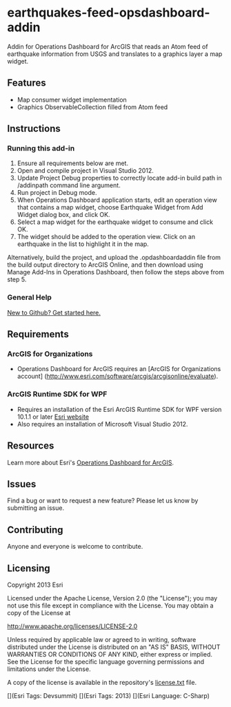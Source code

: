 earthquakes-feed-opsdashboard-addin
===================================

Addin for Operations Dashboard for ArcGIS that reads an Atom feed of earthquake information from USGS and translates to a graphics layer a map widget.

## Features

* Map consumer widget implementation
* Graphics ObservableCollection filled from Atom feed

## Instructions

### Running this add-in

1. Ensure all requirements below are met.
2. Open and compile project in Visual Studio 2012.
3. Update Project Debug properties to correctly locate add-in build path in /addinpath command line argument.
4. Run project in Debug mode.
5. When Operations Dashboard application starts, edit an operation view that contains a map widget, choose Earthquake Widget from Add Widget dialog box, and click OK. 
6. Select a map widget for the earthquake widget to consume and click OK.
7. The widget should be added to the operation view. Click on an earthquake in the list to highlight it in the map.

Alternatively, build the project, and upload the .opdashboardaddin file from the build output directory to ArcGIS Online, and then download using Manage Add-Ins in Operations Dashboard, then follow the steps above from step 5.

### General Help
[New to Github? Get started here.](http://htmlpreview.github.com/?https://github.com/Esri/esri.github.com/blob/master/help/esri-getting-to-know-github.html)

## Requirements

### ArcGIS for Organizations

* Operations Dashboard for ArcGIS requires an [ArcGIS for Organizations account] (http://www.esri.com/software/arcgis/arcgisonline/evaluate).

### ArcGIS Runtime SDK for WPF

* Requires an installation of the Esri ArcGIS Runtime SDK for WPF version 10.1.1 or later [Esri website](http://resources.arcgis.com/en/communities/runtime-wpf/)
* Also requires an installation of Microsoft Visual Studio 2012.

## Resources

Learn more about Esri's [Operations Dashboard for ArcGIS](http://www.esri.com/software/arcgis/arcgisonline/features/operations-dashboard).

## Issues

Find a bug or want to request a new feature?  Please let us know by submitting an issue.

## Contributing

Anyone and everyone is welcome to contribute.

## Licensing

Copyright 2013 Esri

Licensed under the Apache License, Version 2.0 (the "License");
you may not use this file except in compliance with the License.
You may obtain a copy of the License at

   http://www.apache.org/licenses/LICENSE-2.0
      
Unless required by applicable law or agreed to in writing, software
distributed under the License is distributed on an "AS IS" BASIS,
WITHOUT WARRANTIES OR CONDITIONS OF ANY KIND, either express or implied.
See the License for the specific language governing permissions and
limitations under the License.
                        
A copy of the license is available in the repository's
[license.txt](https://raw.github.com/Esri/earthquakes-feed-opsdashboard-addin/master/License.txt) file.
                                 
[](Esri Tags: Devsummit)
[](Esri Tags: 2013)
[](Esri Language: C-Sharp)
                                             
                                             
